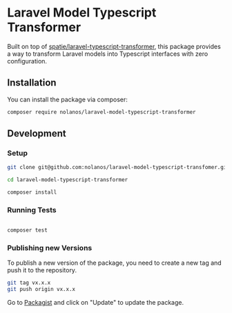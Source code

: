 # Laravel Model Typescript Transformer

Built on top of [spatie/laravel-typescript-transformer](https://github.com/spatie/laravel-typescript-transformer),
this package provides a way to transform Laravel models into Typescript interfaces with zero configuration.

## Installation

You can install the package via composer:

```bash
composer require nolanos/laravel-model-typescript-transformer
```


## Development

### Setup
```bash
git clone git@github.com:nolanos/laravel-model-typescript-transfomer.git

cd laravel-model-typescript-transformer

composer install
```

### Running Tests
```bash

composer test
```

### Publishing new Versions

To publish a new version of the package, you need to create a new tag and push it to the repository.

```bash
git tag vx.x.x
git push origin vx.x.x
```

Go to [Packagist](https://packagist.org/packages/nolanos/laravel-model-typescript-transformer) and click on "Update" to update the package.